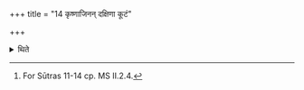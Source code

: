 +++
title = "14 कृष्णाजिनन् दक्षिणा कूटं"

+++

<details><summary>थिते</summary>

14. It is known from a Brāhmaṇa-text that the skin of a black antelope, or an animal with broken horns or an earless ass or an antelope, a young antelope, a pot-full Śyāmāka-grains, or an antelope without hoofs should be given as a gift.[^1]   


[^1]: For Sūtras 11-14 cp. MS II.2.4.
</details>
